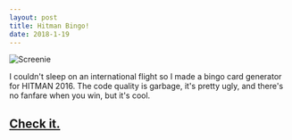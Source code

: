 ```yaml
---
layout: post
title: Hitman Bingo!
date: 2018-1-19
---
```


![Screenie](/static/img/hitman-screencap.png)

I couldn't sleep on an international flight so I made a bingo card generator for HITMAN 2016. The code quality is garbage, it's pretty ugly, and there's no fanfare when you win, but it's cool.

## [Check it.](/hitman)